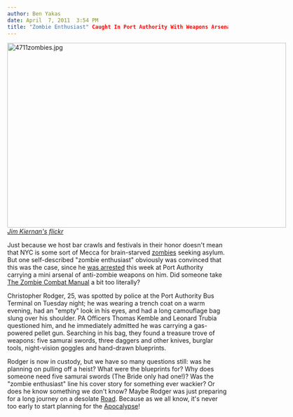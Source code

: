 ```yaml
---
author: Ben Yakas
date: April  7, 2011  3:54 PM
title: "Zombie Enthusiast" Caught In Port Authority With Weapons Arsenal
---
```


<p><span class="mt-enclosure mt-enclosure-image" style="display: inline;"> </span></p><div class="image-none" style=" width:636px; "> <img alt="4711zombies.jpg" src="https://web.archive.org/web/20120119001033im_/http://gothamist.com/attachments/byakas/4711zombies.jpg" width="636" height="422"> <br> <i><a href="https://web.archive.org/web/20120119001033/http://www.flickr.com/photos/jimkiernan/sets/72157625055141423/with/5088061837/">Jim Kiernan&apos;s flickr</a></i></div> <p></p>

<p>Just because we host bar crawls and festivals in their honor doesn&apos;t mean that NYC is some sort of Mecca for brain-starved <a href="https://web.archive.org/web/20120119001033/http://gothamist.com/tags/zombies">zombies</a> seeking asylum. But one self-described &quot;zombie enthusiast&quot; obviously was convinced that this was the case, since he <a href="https://web.archive.org/web/20120119001033/http://www.nypost.com/p/news/local/manhattan/armed_zombie_arrest_IIJkVSAoZz9a9ze1PNsDSI?CMP=OTC-rss&amp;FEEDNAME=">was arrested</a> this week at Port Authority carrying a mini arsenal of anti-zombie weapons on him. Did someone take <a href="https://web.archive.org/web/20120119001033/http://gothamist.com/2010/04/06/roger_ma_zombie_fighter.php">The Zombie Combat Manual</a> a bit too literally?</p>

<p>Christopher Rodger, 25, was spotted by police at the Port Authority Bus Terminal on Tuesday night; he was wearing a trench coat on a warm evening, had an &quot;empty&quot; look in his eyes, and had a long camouflage bag slung over his shoulder. PA Officers Thomas Kemble and Leonard Trubia questioned him, and he immediately admitted he was carrying a gas-powered pellet gun. Searching in his bag, they found a treasure trove of weapons: five samurai swords, three daggers and other knives, burglar tools, night-vision goggles and hand-drawn blueprints.</p>

<p>Rodger is now in custody, but we have so many questions still: was he planning on pulling off a heist? What were the blueprints for? Why does someone need five samurai swords (The Bride only had one!)? Was the &quot;zombie enthusiast&quot; line his cover story for something ever wackier? Or does he know something we don&apos;t know? Maybe Rodger was just preparing for a long journey on a desolate <a href="https://web.archive.org/web/20120119001033/http://en.wikipedia.org/wiki/The_Road">Road</a>. Because as we all know, it&apos;s never too early to start planning for the <a href="https://web.archive.org/web/20120119001033/http://gothamist.com/tags/apocalypse">Apocalypse</a>!</p>